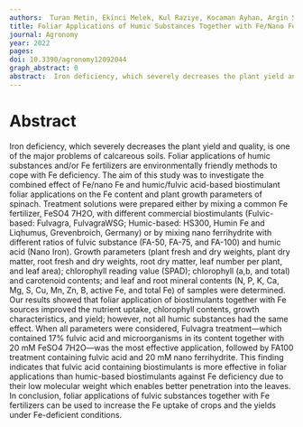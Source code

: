 ```yaml
---
authors:  Turan Metin, Ekinci Melek, Kul Raziye, Kocaman Ayhan, Argin Sanem, Zhirkova Anastasia M., Perminova Irina V., Yildirim Ertan
title: Foliar Applications of Humic Substances Together with Fe/Nano Fe to Increase the Iron Content and Growth Parameters of Spinach (Spinacia oleracea L.)
journal: Agronomy
year: 2022
pages:  
doi: 10.3390/agronomy12092044
graph_abstract: 0
abstract:  Iron deficiency, which severely decreases the plant yield and quality, is one of the major problems of calcareous soils. Foliar applications of humic substances and/or Fe fertilizers are environmentally friendly methods to cope with Fe deficiency. The aim of this study was to investigate the combined effect of Fe/nano Fe and humic/fulvic acid-based biostimulant foliar applications on the Fe content and plant growth parameters of spinach. Treatment solutions were prepared either by mixing a common Fe fertilizer, FeSO4 7H2O, with different commercial biostimulants (Fulvic-based:\ Fulvagra, FulvagraWSG; Humic-based:\ HS300, Humin Fe and Liqhumus, Grevenbroich, Germany) or by mixing nano ferrihydrite with different ratios of fulvic substance (FA-50, FA-75, and FA-100) and humic acid (Nano Iron). Growth parameters (plant fresh and dry weights, plant dry matter, root fresh and dry weights, root dry matter, leaf number per plant, and leaf area); chlorophyll reading value (SPAD); chlorophyll (a,b, and total) and carotenoid contents; and leaf and root mineral contents (N, P, K, Ca, Mg, S, Cu, Mn, Zn, B, active Fe, and total Fe) of samples were determined. Our results showed that foliar application of biostimulants together with Fe sources improved the nutrient uptake, chlorophyll contents, growth characteristics, and yield; however, not all humic substances had the same effect. When all parameters were considered, Fulvagra treatment—which contained 17% fulvic acid and microorganisms in its content together with 20 mM FeSO4 7H2O—was the most effective application, followed by FA100 treatment containing fulvic acid and 20 mM nano ferrihydrite. This finding indicates that fulvic acid containing biostimulants is more effective in foliar applications than humic-based biostimulants against Fe deficiency due to their low molecular weight which enables better penetration into the leaves. In conclusion, foliar applications of fulvic substances together with Fe fertilizers can be used to increase the Fe uptake of crops and the yields under Fe-deficient conditions.
---
```



# Abstract

Iron deficiency, which severely decreases the plant yield and quality, is one of the major problems of calcareous soils. Foliar applications of humic substances and/or Fe fertilizers are environmentally friendly methods to cope with Fe deficiency. The aim of this study was to investigate the combined effect of Fe/nano Fe and humic/fulvic acid-based biostimulant foliar applications on the Fe content and plant growth parameters of spinach. Treatment solutions were prepared either by mixing a common Fe fertilizer, FeSO4 7H2O, with different commercial biostimulants (Fulvic-based: Fulvagra, FulvagraWSG; Humic-based: HS300, Humin Fe and Liqhumus, Grevenbroich, Germany) or by mixing nano ferrihydrite with different ratios of fulvic substance (FA-50, FA-75, and FA-100) and humic acid (Nano Iron). Growth parameters (plant fresh and dry weights, plant dry matter, root fresh and dry weights, root dry matter, leaf number per plant, and leaf area); chlorophyll reading value (SPAD); chlorophyll (a,b, and total) and carotenoid contents; and leaf and root mineral contents (N, P, K, Ca, Mg, S, Cu, Mn, Zn, B, active Fe, and total Fe) of samples were determined. Our results showed that foliar application of biostimulants together with Fe sources improved the nutrient uptake, chlorophyll contents, growth characteristics, and yield; however, not all humic substances had the same effect. When all parameters were considered, Fulvagra treatment—which contained 17% fulvic acid and microorganisms in its content together with 20 mM FeSO4 7H2O—was the most effective application, followed by FA100 treatment containing fulvic acid and 20 mM nano ferrihydrite. This finding indicates that fulvic acid containing biostimulants is more effective in foliar applications than humic-based biostimulants against Fe deficiency due to their low molecular weight which enables better penetration into the leaves. In conclusion, foliar applications of fulvic substances together with Fe fertilizers can be used to increase the Fe uptake of crops and the yields under Fe-deficient conditions.
